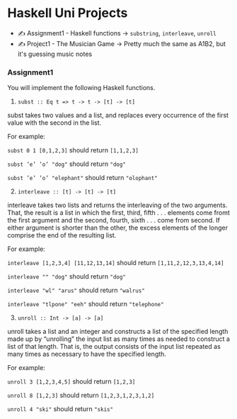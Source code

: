 # Haskell Uni Projects
* :writing_hand: Assignment1 - Haskell functions -> `substring`, `interleave`, `unroll`
* :writing_hand: Project1 - The Musician Game -> Pretty much the same as A1B2, but it's guessing music notes

### Assignment1
You will implement the following Haskell functions.
1. `subst :: Eq t => t -> t -> [t] -> [t]`

subst takes two values and a list, and replaces every occurrence of the first value with
the second in the list. 

For example:


`subst 0 1 [0,1,2,3]` should return `[1,1,2,3]`

`subst ’e’ ’o’ "dog"` should return `"dog"`

`subst ’e’ ’o’ "elephant"` should return `"olophant"`

2. `interleave :: [t] -> [t] -> [t]`

interleave takes two lists and returns the interleaving of the two arguments. That, the
result is a list in which the first, third, fifth . . . elements come fromt the first argument
and the second, fourth, sixth . . . come from second. If either argument is shorter than
the other, the excess elements of the longer comprise the end of the resulting list. 

For example:

`interleave [1,2,3,4] [11,12,13,14]` should return `[1,11,2,12,3,13,4,14]`

`interleave "" "dog"` should return `"dog"`

`interleave "wl" "arus"` should return `"walrus"`

`interleave "tlpone" "eeh"` should return `"telephone"`

3. `unroll :: Int -> [a] -> [a]`

unroll takes a list and an integer and constructs a list of the specified length made up
by “unrolling” the input list as many times as needed to construct a list of that length.
That is, the output consists of the input list repeated as many times as necessary to
have the specified length. 

For example:

`unroll 3 [1,2,3,4,5]` should return `[1,2,3]`

`unroll 8 [1,2,3]` should return `[1,2,3,1,2,3,1,2]`

`unroll 4 "ski"` should return `"skis"`
